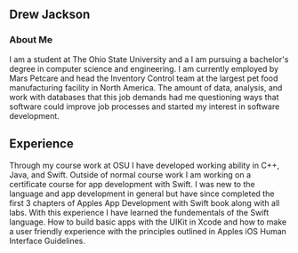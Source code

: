 ## Drew Jackson



### About Me

I am a student at The Ohio State University and a I am pursuing a bachelor's degree in computer science and engineering. I am currently employed by Mars Petcare and head the Inventory Control team at the largest pet food manufacturing facility in North America. The amount of data, analysis, and work with databases that this job demands had me questioning ways that software could improve job processes and started my interest in software development.  

## Experience

Through my course work at OSU I have developed working ability in C++, Java, and Swift. Outside of normal course work I am working on a certificate course for app development with Swift. I was new to the language and app development in general but have since completed the first 3 chapters of Apples App Development with Swift book along with all labs. With this experience I have learned the fundementals of the Swift language. How to build basic apps with the UIKit in Xcode and how to make a user friendly experience with the principles outlined in Apples iOS Human Interface Guidelines.








